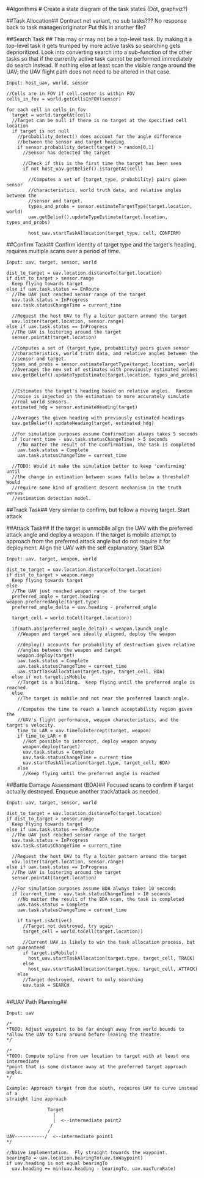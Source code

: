 
#Algorithms #
Create a state diagram of the task states (Dot, graphviz?)

##Task Allocation##
Contract net variant, no sub tasks??? No response back to task manager/originator
Put this in another file?

##Search Task ##
This may or may not be a top-level task.  By making it a top-level task it gets
trumped by more active tasks so searching gets deprioritized.  Look into
converting search into a sub-function of the other tasks so that if the currently
active task cannot be performed immediately do search instead.  If nothing else
at least scan the visible range around the UAV; the UAV flight path does not need
to be altered in that case.

~~~{.numberLines}
Input: host_uav, world, sensor

//Cells are in FOV if cell.center is within FOV
cells_in_fov = world.getCellsInFOV(sensor)

for each cell in cells_in_fov
  target = world.targetAt(cell)
  //Target can be null if there is no target at the specified cell location
  if target is not null
    //probability_detect() does account for the angle difference 
    //between the sensor and target heading
    if sensor.probability_detect(target) > random[0,1]
      //Sensor has detected the target
      
      //Check if this is the first time the target has been seen
      if not host_uav.getBelief().isTargetAt(cell)
      
        //Computes a set of {target_type, probability} pairs given sensor
        //characteristics, world truth data, and relative angles between the
        //sensor and target.
        types_and_probs = sensor.estimateTargetType(target.location, world)
        uav.getBelief().updateTypeEstimate(target.location, types_and_probs)
        
        host_uav.startTaskAllocation(target_type, cell, CONFIRM)
~~~

##Confirm Task##
Confirm identity of target type and the target's heading, requires multiple scans over a period of time.

~~~{.numberLines}
Input: uav, target, sensor, world

dist_to_target = uav.location.distanceTo(target.location)
if dist_to_target > sensor.range
  Keep flying towards target
else if uav.task.status == EnRoute
  //The UAV just reached sensor range of the target
  uav.task.status = InProgress
  uav.task.statusChangeTime = current_time
  
  //Request the host UAV to fly a loiter pattern around the target 
  uav.loiter(target.location, sensor.range)
else if uav.task.status == InProgress
  //The UAV is loitering around the target
  sensor.pointAt(target.location)

  //Computes a set of {target_type, probability} pairs given sensor
  //characteristics, world truth data, and relative angles between the
  //sensor and target.
  types_and_probs = sensor.estimateTargetType(target.location, world)
  //Averages the new set of estimates with previously estimated values
  uav.getBelief().updateTypeEstimate(target.location, types_and_probs)
  
  
  //Estimates the target's heading based on relative angles.  Random
  //noise is injected in the estimation to more accurately simulate
  //real world sensors.
  estimated_hdg = sensor.estimateHeading(target)
  
  //Averages the given heading with previously estimated headings
  uav.getBelief().updateHeading(target, estimated_hdg)
  
  //For simulation purposes assume Confirmation always takes 5 seconds
  if (current_time - uav.task.statusChangeTime) > 5 seconds
    //No matter the result of the Confirmation, the task is completed
    uav.task.status = Complete
    uav.task.statusChangeTime = current_time      
    
  //TODO: Would it make the simulation better to keep 'confirming' until
  //the change in estimation between scans falls below a threshold?  Would
  //require some kind of gradient descent mechanism in the truth versus
  //estimation detection model.
~~~

##Track Task##
Very similar to confirm, but follow a moving target. Start attack

##Attack Task##
If the target is unmobile align the UAV with the preferred attack angle
 and deploy a weapon.  If the target is mobile attempt to approach from
 the preferred attack angle but do not require it for deployment.
Align the UAV with the 
self explanatory, Start BDA

~~~{.numberLines}
Input: uav, target, weapon, world

dist_to_target = uav.location.distanceTo(target.location)
if dist_to_target > weapon.range
  Keep flying towards target
else
  //The UAV just reached weapon range of the target
  preferred_angle = target.heading - weapon.preferredAngle(target.type)
  preferred_angle_delta = uav.heading - preferred_angle
  
  target_cell = world.toCell(target.location))
  
  if(math.abs(preferred_angle_delta)) < weapon.launch_angle
    //Weapon and target are ideally aligned, deploy the weapon
  
    //deploy() accounts for probability of destruction given relative 
    //angles between the weapon and target
    weapon.deploy(target)
    uav.task.status = Complete
    uav.task.statusChangeTime = current_time
    uav.startTaskAllocation(target.type, target_cell, BDA)
  else if not target.isMobile
    //Target is a building.  Keep flying until the preferred angle is reached.
  else
    //The target is mobile and not near the preferred launch angle.
  
    //Computes the time to reach a launch acceptability region given the 
    //UAV's flight performance, weapon characteristics, and the target's velocity.
    time_to_LAR = uav.timeToIntercept(target, weapon)
    if time_to_LAR < 0
      //Not possible to intercept, deploy weapon anyway
      weapon.deploy(target)
      uav.task.status = Complete
      uav.task.statusChangeTime = current_time
      uav.startTaskAllocation(target.type, target_cell, BDA)
    else
      //Keep flying until the preferred angle is reached 
~~~


##Battle Damage Assessment (BDA)##
Focused scans to confirm if target actually destroyed.  Enqueue another track/attack as needed.

~~~{.numberLines}
Input: uav, target, sensor, world

dist_to_target = uav.location.distanceTo(target.location)
if dist_to_target > sensor.range
  Keep flying towards target
else if uav.task.status == EnRoute
  //The UAV just reached sensor range of the target
  uav.task.status = InProgress
  uav.task.statusChangeTime = current_time
  
  //Request the host UAV to fly a loiter pattern around the target 
  uav.loiter(target.location, sensor.range)
else if uav.task.status == InProgress
  //The UAV is loitering around the target
  sensor.pointAt(target.location)
  
  //For simulation purposes assume BDA always takes 10 seconds
  if (current_time - uav.task.statusChangeTime) > 10 seconds
    //No matter the result of the BDA scan, the task is completed
    uav.task.status = Complete
    uav.task.statusChangeTime = current_time
  
    if target.isActive()
      //Target not destroyed, try again
      target_cell = world.toCell(target.location))
      
      //Current UAV is likely to win the task allocation process, but not guaranteed
      if target.isMobile()
        host_uav.startTaskAllocation(target.type, target_cell, TRACK)
      else
        host_uav.startTaskAllocation(target.type, target_cell, ATTACK)
    else
      //Target destroyed, revert to only searching
      uav.task = SEARCH
      
~~~

##UAV Path Planning##
~~~{.numberLines}
Input: uav

/*
*TODO: Adjust waypoint to be far enough away from world bounds to 
*allow the UAV to turn around before leaving the theatre.
*/

/*
*TODO: Compute spline from uav location to target with at least one intermediate
*point that is some distance away at the preferred target approach angle.
*/

Example: Approach target from due south, requires UAV to curve instead of a 
straight line approach

               Target
                 |
                 |  <--intermediate point2
                /             
               /
UAV-----------/  <--intermediate point1
*/

//Naive implementation.  Fly straight towards the waypoint.
bearingTo = uav.location.bearingTo(uav.toWaypoint)
if uav.heading is not equal bearingTo
  uav.heading += min(uav.heading - bearingTo, uav.maxTurnRate)

~~~